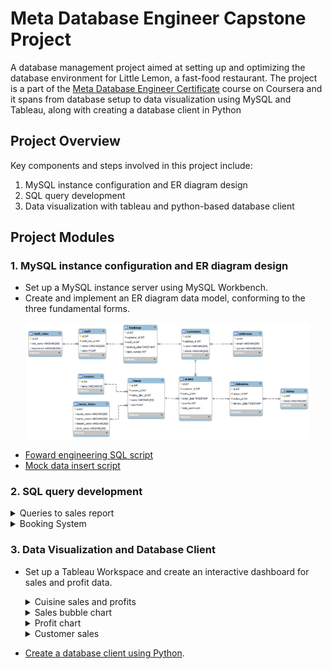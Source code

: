 # Meta Database Engineer Capstone Project

A database management project aimed at setting up and optimizing the database environment for Little Lemon, a fast-food restaurant. The project is a part of the [Meta Database Engineer Certificate](https://www.coursera.org/professional-certificates/meta-database-engineer) course on Coursera and it spans from database setup to data visualization using MySQL and Tableau, along with creating a database client in Python

## Project Overview

Key components and steps involved in this project include:

1. MySQL instance configuration and ER diagram design
2. SQL query development
3. Data visualization with tableau and python-based database client

## Project Modules

<h3> 1. MySQL instance configuration and ER diagram design </h3>

- Set up a MySQL instance server using MySQL Workbench.
- Create and implement an ER diagram data model, conforming to the three fundamental forms.
	
<p align="center">
<img src="erd/LittleLemonDM.png" width=90% height=90%> 

- [Foward engineering SQL script](https://github.com/marianamannes/db-capstone-project/blob/master/foward_engineering/script_FowardEngineering.sql)
- [Mock data insert script](https://github.com/marianamannes/db-capstone-project/blob/master/insert/insert_MockData.sql)

<h3> 2. SQL query development </h3>
<details>
<summary> Queries to sales report </summary>

  <details>
  <summary>Create a view with all orders with a quantity greater than 2</summary>
    
  ```sql
  CREATE VIEW OrdersView AS
  	(SELECT id AS order_id,
                  quantity,
                  total_cost
  	FROM orders
  	WHERE quantity > 2);
  ```
  
  </details>

  <details>
  <summary>Create a query to return all customers with orders that cost more than $150</summary>
  
  ```sql
  SELECT c.id AS customer_id,
         c.name as customer_name,
         o.id AS order_id,
         o.total_cost,
         m.name AS menu_name,
         mi.course_name,
         mi.starter_name
  FROM orders o 
  LEFT JOIN customers c ON o.customer_id = c.id
  LEFT JOIN menu m ON o.menu_id = m.id
  LEFT JOIN menu_items mi ON m.menu_item_id = mi.id
  WHERE total_cost > 150
  ORDER BY total_cost;
  ```
  
  </details>
  
  <details>
  <summary>Find all menu items for which more than 2 orders have been placed</summary>
    
  ```sql
  SELECT m.id AS menu_id,
         c.name AS cuisine_name,
         m.name AS menu_name
  FROM menu m 
  LEFT JOIN cuisines c ON m.cuisine_id = c.id
  WHERE m.id = ANY (SELECT menu_id FROM orders GROUP BY menu_id HAVING COUNT(*) > 2);
    ```
  
  </details>
  
  <details>
  <summary>Create a procedure that displays the maximum ordered quantity in the Orders table</summary>
    
  ```sql
  DELIMITER //
  
  CREATE PROCEDURE GetMaxQuantity()
  BEGIN
    SELECT MAX(quantity)
    FROM orders;
  END //
  
  DELIMITER ;
  ```
  
  </details>
  
  <details>
  <summary>Create a prepared statement to return the order id, the quantity and the order cost to some customer from the Orders table</summary>
    
  ```sql
  PREPARE GetOrderDetail FROM 'SELECT id, 
                                      quantity, 
                                      total_cost
                                      FROM orders
                                      WHERE customer_id = ?';
  
  SET @id = 1;
  EXECUTE GetOrderDetail USING @id;
  ```
  
  </details>
  <details>
  <summary>Create a stored procedure to delete an order record based on the user input of the order id</summary>
    
  ```sql
  DELIMITER //
  
  CREATE PROCEDURE CancelOrder(IN order_id INT)
  BEGIN
    DELETE 
    FROM orders
    WHERE id = order_id;
    SELECT CONCAT("Order ",order_id, " is cancelled.") AS Confirmation;
  END //
  
  DELIMITER ;
  ```
  
  </details>

</details>

<details>
<summary> Booking System </summary>
   <details>
    <summary>Create a stored procedure to check whether a table in the restaurant is already booked</summary>
      
    ```sql
    DELIMITER //
    
    CREATE PROCEDURE CheckBooking(IN booking_date_check DATE, IN table_number_check INT)
    BEGIN
      DECLARE table_count INT;
    
      SELECT COUNT(*) INTO @table_count
      FROM bookings
      WHERE CAST(booking_date AS date) = booking_date_check AND
            table_number = table_number_check;
          
      IF (@table_count > 0)
        THEN 
          SELECT CONCAT('Table ', table_number_check, ' is already booked') AS "Booking status";
      ELSE
        SELECT CONCAT('Table ', table_number_check, ' is not booked') AS "Booking status";
      END IF;
    
    END // 

    DELIMITER ;
    ```
  
  </details>

   <details>
    <summary>Create a stored procedure with a transaction statement to perform a rollback if a customer reserves a table that’s already booked under another name</summary>
      
    ```sql
    DELIMITER // 
    
    CREATE PROCEDURE AddValidBooking(IN booking_date_insert TIMESTAMP,
                                     IN table_number_insert INT,
                                     IN customer_id_insert INT,
                                     IN staff_id_insert INT)
    BEGIN
        DECLARE table_count INT;
        
        SELECT COUNT(*) INTO @table_count
        FROM bookings
        WHERE CAST(booking_date AS date) = CAST(booking_date_insert AS date) AND
              table_number = table_number_insert;

        START TRANSACTION;
        IF (@table_count > 0)
          THEN ROLLBACK;
          SELECT CONCAT('Table ', table_number_insert, ' is already booked - booking cancelled') AS "Booking status";
        ELSE
          INSERT INTO bookings(customer_id, staff_id, booking_date, table_number) VALUES
                      (customer_id_insert, staff_id_insert, booking_date_insert, table_number_insert);
          COMMIT;
          SELECT CONCAT('Booking completed successfully - table ', table_number_insert, ' is now booked') AS "Booking status";
        END IF;
        
    END // 
    
    DELIMITER ;
    ```
  
  </details>

   <details>
    <summary>Create a procedure to add a new table booking record</summary>
      
    ```sql
    DELIMITER //
    
    CREATE PROCEDURE AddBooking(IN booking_id_insert INT, 
                                IN customer_id_insert INT,  
                                IN table_number_insert INT, 
                                IN booking_date_insert TIMESTAMP,  
                                IN staff_id_insert INT)
      BEGIN
                                
        INSERT INTO bookings(id, 
                             customer_id, 
                             table_number, 
                             booking_date,  
                             staff_id) 
        VALUES (booking_id_insert, 
               customer_id_insert, 
               table_number_insert, 
               booking_date_insert, 
               staff_id_insert);
    
        SELECT CONCAT('Booking completed successfully - table ', table_number_insert, ' is now booked') AS "Booking status";
    END // 
    
    DELIMITER ;
    ```
  
  </details>

   <details>
    <summary>Create a new procedure called UpdateBooking that they can use to update existing bookings in the booking table</summary>
      
    ```sql
    DELIMITER //
    
      CREATE PROCEDURE UpdateBooking (IN booking_id_update INT, 
                                      IN booking_date_update TIMESTAMP)
      BEGIN                           
    
      UPDATE bookings
      SET booking_date = booking_date_update
      WHERE id = booking_id_update;
      
      SELECT CONCAT('Booking ', booking_id_update, ' updated successfully') AS "Confirmation";
      
      END // 
      
    DELIMITER ;
    ```
  
  </details>
</details>
  
<h3> 3. Data Visualization and Database Client </h3>

- Set up a Tableau Workspace and create an interactive dashboard for sales and profit data.

  <details>
    <summary>Cuisine sales and profits</summary>
    <img src="data_visualization/cuisine-sales-chart.png" width=65% height=65%> 
  </details>

  <details>
    <summary>Sales bubble chart</summary>
    <img src="data_visualization/sales-bubble-chart.png" width=65% height=65%> 
  </details>

  <details>
    <summary>Profit chart </summary>
    <img src="data_visualization/profit-chart.png" width=65% height=65%> 
  </details>

  <details>
    <summary>Customer sales </summary>
    <img src="data_visualization/customer-sales.png" width=65% height=65%> 
  </details>

- [Create a database client using Python](https://github.com/marianamannes/db-capstone-project/blob/master/db_client/db_client.ipynb).
